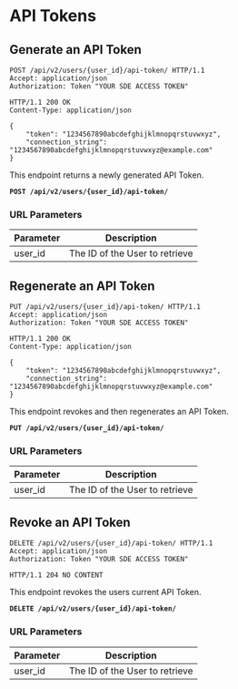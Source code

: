 # API Tokens

## Generate an API Token

```http
POST /api/v2/users/{user_id}/api-token/ HTTP/1.1
Accept: application/json
Authorization: Token "YOUR SDE ACCESS TOKEN"
```

```http
HTTP/1.1 200 OK
Content-Type: application/json

{
    "token": "1234567890abcdefghijklmnopqrstuvwxyz",
    "connection_string": "1234567890abcdefghijklmnopqrstuvwxyz@example.com"
}
```

This endpoint returns a newly generated API Token.

**`POST /api/v2/users/{user_id}/api-token/`**

### URL Parameters

Parameter | Description
--------- | -----------
user_id   | The ID of the User to retrieve









## Regenerate an API Token

```http
PUT /api/v2/users/{user_id}/api-token/ HTTP/1.1
Accept: application/json
Authorization: Token "YOUR SDE ACCESS TOKEN"
```

```http
HTTP/1.1 200 OK
Content-Type: application/json

{
    "token": "1234567890abcdefghijklmnopqrstuvwxyz",
    "connection_string": "1234567890abcdefghijklmnopqrstuvwxyz@example.com"
}
```

This endpoint revokes and then regenerates an API Token.

**`PUT /api/v2/users/{user_id}/api-token/`**

### URL Parameters

Parameter | Description
--------- | -----------
user_id   | The ID of the User to retrieve










## Revoke an API Token

```http
DELETE /api/v2/users/{user_id}/api-token/ HTTP/1.1
Accept: application/json
Authorization: Token "YOUR SDE ACCESS TOKEN"
```


```http
HTTP/1.1 204 NO CONTENT
```

This endpoint revokes the users current API Token.

**`DELETE /api/v2/users/{user_id}/api-token/`**

### URL Parameters

Parameter | Description
--------- | -----------
user_id   | The ID of the User to retrieve
